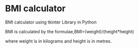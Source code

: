 # BMI calculator
BMI calculator using tkinter Library in Python

BMI is calculated by the formulae,BMI=(weight)/(height*height)

where weight is in kilograms and height is in metres.

